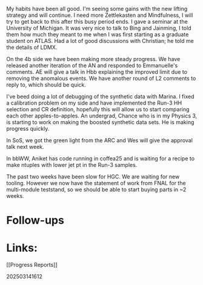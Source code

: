 My habits have been all good. I'm seeing some gains with the new lifting strategy and will continue. I need more Zettlekasten and Mindfulness, I will try to get back to this after this busy period ends.  I gave a seminar at the University of Michigan. It was very nice to talk to Bing and Jainming, I told them how much they meant to me when I was first starting as a graduate student on ATLAS. Had a lot of good discussions with Christian; he told me the details of LDMX.

On the 4b side we have been making more steady progress. We have released another iteration of the AN and responded to Emmanuelle's comments. AE will give a talk in Hbb explaining the improved limit due to removing the anomalous events. We have another round of L2 comments to reply to, which should be quick.

I've beed doing a lot of debugging of the synthetic data with Marina. I fixed a calibration problem on my side and have implemented the Run-3 HH selection and CR definition, hopefully this will allow us to start comparing each other apples-to-apples.  An undergrad, Chance who is in my Physics 3, is starting to work on making the boosted synthetic data sets. He is making progress quickly. 

In SoS, we got the green light from the ARC and Wes will give the approval talk next week.

In bbWW, Aniket has code running in coffea25 and is waiting for a recipe to make ntuples with lower jet pt in the Run-3 samples.

The past two weeks have been slow for HGC. We are waiting for new tooling. However we now have the statement of work from FNAL for the multi-module teststand, so we should be able to start buying parts in ~2 weeks. 

# Follow-ups


# Links: 

[[Progress Reports]]

202503141612
